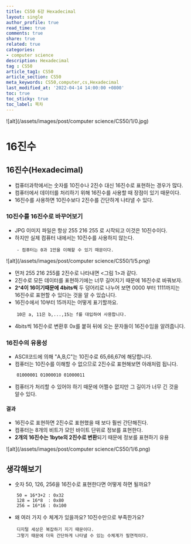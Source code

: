 ```yaml
---
title: CS50 6강 Hexadecimal
layout: single
author_profile: true
read_time: true
comments: true
share: true
related: true
categories:
- computer science
description: Hexadecimal
tag : CS50
article_tag1: CS50
article_section: CS50
meta_keywords: CS50,computer,cs,Hexadecimal
last_modified_at: '2022-04-14 14:00:00 +0800'
toc: true
toc_sticky: true
toc_label: 목차
---
```


![alt](/assets/images/post/computer science/CS50/1/0.jpg)


16진수
========

## 16진수(Hexadecimal)

* 컴퓨터과학에서는 숫자를 10진수나 2진수 대신 16진수로 표현하는 경우가 많다.
* 컴퓨터에서 데이터를 처리하기 위해 16진수를 사용할 때 장점이 있기 때문이다.
* 16진수를 사용하면 10진수보다 2진수를 간단하게 나타낼 수 있다.

### 10진수를 16진수로 바꾸어보기

* JPG 이미지 파일은 항상 255 216 255 로 시작되고 이것은 10진수이다.
* 하지만 실제 컴퓨터 내에서는 10진수를 사용하지 않는다.

```
    - 컴퓨터는 0과 1만을 이해할 수 있기 때문이다.
```

![alt](/assets/images/post/computer science/CS50/1/5.png)

* 먼저 255 216 255를 2진수로 나타내면 <그림 1>과 같다.
* 2진수로 모든 데이터를 표현하기에는 너무 길어지기 때문에 16진수로 바꿔보자.
* **2^4이 16이기때문에 4bits씩** 두 덩어리로 나누어 보면 0000 부터 1111까지는  
  16진수로 표현할 수 있다는 것을 알 수 있습니다.
* 16진수에서 10부터 15까지는 어떻게 표기할까요.

```
    10은 a, 11은 b,...,15는 f를 대입하여 사용합니다.
```
* 4bits씩 16진수로 변환후 0x를 붙혀 뒤에 오는 문자들이 16진수임을 알려줍니다.

### 16진수의 유용성

* ASCII코드에 의해 "A,B,C"는 10진수로 65,66,67에 해당합니다.
* 컴퓨터는 10진수를 이해할 수 없으므로 2진수로 표현해보면 아래처럼 됩니다.

```
    01000001 01000010 01000011
```

* 컴퓨터가 처리할 수 있어야 하기 때문에 어쩔수 없지만 그 길이가 너무 긴 것을  
  알수 있다.

#### 결과

* 16진수로 표현하면 2진수로 표현했을 때 보다 훨씬 간단해진다.
* 컴퓨터는 8개의 비트가 모인 바이트 단위로 정보를 표현한다. 
* **2개의 16진수는 1byte의 2진수로 변환**되기 때문에 정보를 표현하기 유용

![alt](/assets/images/post/computer science/CS50/1/6.png)

## 생각해보기 

* 숫자 50, 126, 256을 16진수로 표현한다면 어떻게 하면 될까요?

```
    50 = 16*3+2 : 0x32
    128 = 16*8  : 0x80
    256 = 16*16 : 0x100
```

* 왜 여러 가지 수 체계가 있을까요? 10진수만으로 부족한가요?

```
    디지털 세상은 복잡하기 지기 때문이다.
    그렇기 때문에 더욱 간단하게 나타낼 수 있는 수체계가 필연적이다.
```
